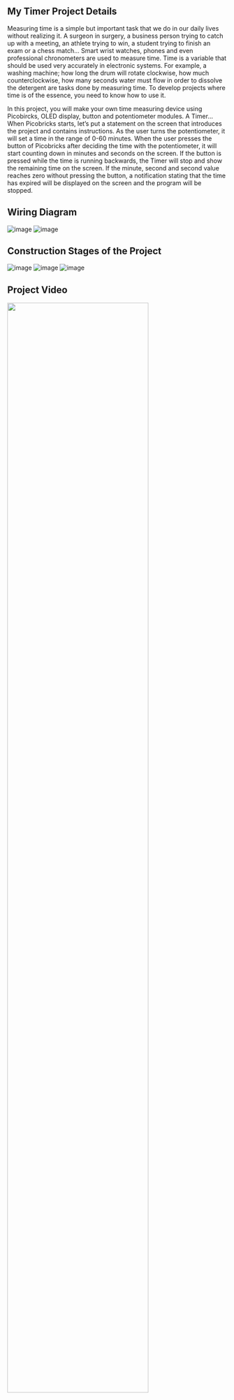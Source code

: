 ## My Timer Project Details
Measuring time is a simple but important task that we do in our daily lives without realizing it. A surgeon in surgery, a business person trying to catch up with a meeting, an athlete trying to win, a student trying to finish an exam or a chess match… Smart wrist watches, phones and even professional chronometers are used to measure time. Time is a variable that should be used very accurately in electronic systems. For example, a washing machine; how long the drum will rotate clockwise, how much counterclockwise, how many seconds water must flow in order to dissolve the detergent are tasks done by measuring time. To develop projects where time is of the essence, you need to know how to use it. 

In this project, you will make your own time measuring device using Picobircks, OLED display, button and potentiometer modules. A Timer… When Picobricks starts, let’s put a statement on the screen that introduces the project and contains instructions. As the user turns the potentiometer, it will set a time in the range of 0-60 minutes. When the user presses the button of Picobricks after deciding the time with the potentiometer, it will start counting down in minutes and seconds on the screen. If the button is pressed while the time is running backwards, the Timer will stop and show the remaining time on the screen. If the minute, second and second value reaches zero without pressing the button, a notification stating that the time has expired will be displayed on the screen and the program will be stopped.

## Wiring Diagram

![image](https://user-images.githubusercontent.com/111511331/200262318-62be2846-e4e0-4bfe-b257-141e8da01970.png)
![image](https://user-images.githubusercontent.com/111511331/200262357-5227ebb3-a0e9-47c3-942d-2e261b602fcb.png)

## Construction Stages of the Project

![image](https://user-images.githubusercontent.com/111511331/200262608-ca3b50e5-eca1-4901-8097-010a89286aec.png)
![image](https://user-images.githubusercontent.com/111511331/200262655-8507909d-1be6-4e37-b352-f78a700da358.png)
![image](https://user-images.githubusercontent.com/111511331/200262691-c64d83f3-a62c-4589-8d4a-146f1777f1a0.png)

 
## Project Video




[<img src="https://i.ytimg.com/vi/2pn-0tZ_USs/maxresdefault.jpg" width="80%">](https://www.youtube.com/watch?v=Hmb4V0TCYb8 )
